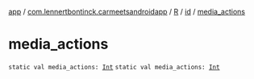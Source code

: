 [app](../../../index.md) / [com.lennertbontinck.carmeetsandroidapp](../../index.md) / [R](../index.md) / [id](index.md) / [media_actions](./media_actions.md)

# media_actions

`static val media_actions: `[`Int`](https://kotlinlang.org/api/latest/jvm/stdlib/kotlin/-int/index.html)
`static val media_actions: `[`Int`](https://kotlinlang.org/api/latest/jvm/stdlib/kotlin/-int/index.html)